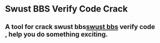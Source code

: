 Swust BBS Verify Code Crack
====================================
A tool for crack swust bbs[swust bbs](http://bbs.swust.edu.cn/) verify code , help you do something exciting.
----------------------------------